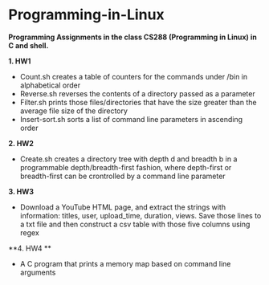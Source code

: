 # Programming-in-Linux

**Programming Assignments in the class CS288 (Programming in Linux) in C and shell.**

**1. HW1**
- Count.sh creates a table of counters for the commands under /bin in alphabetical order
- Reverse.sh reverses the contents of a directory passed as a parameter
- Filter.sh prints those files/directories that have the size greater than the average file size of the directory
- Insert-sort.sh sorts a list of command line parameters in ascending order 

**2. HW2** 
- Create.sh creates a directory tree with depth d and breadth b in a programmable depth/breadth-first fashion, where depth-first or breadth-first can be crontrolled by a command line parameter

**3. HW3** 
- Download a YouTube HTML page, and extract the strings with information: titles, user, upload_time, duration, views. Save those lines to a txt file and then construct a csv table with those five columns using regex 

**4. HW4 ** 
- A C program that prints a memory map based on command line arguments 

